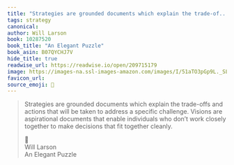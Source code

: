 ```yaml
---
title: "Strategies are grounded documents which explain the trade-of..."
tags: strategy
canonical: 
author: Will Larson
book: 10287520
book_title: "An Elegant Puzzle"
book_asin: B07QYCHJ7V
hide_title: true
readwise_url: https://readwise.io/open/209715179
image: https://images-na.ssl-images-amazon.com/images/I/51aTO3pGp9L._SL200_.jpg
favicon_url: 
source_emoji: 📕
---
```


> Strategies are grounded documents which explain the trade-offs and actions that will be taken to address a specific challenge. Visions are aspirational documents that enable individuals who don’t work closely together to make decisions that fit together cleanly.
> <div class="quoteback-footer"><div class="quoteback-avatar"><span class="mini-emoji"> 📕</span></div><div class="quoteback-metadata"><div class="metadata-inner"><span style="display:none">FROM:</span><div aria-label="Will Larson" class="quoteback-author"> Will Larson</div><div aria-label="An Elegant Puzzle" class="quoteback-title"> An Elegant Puzzle</div></div></div></div>